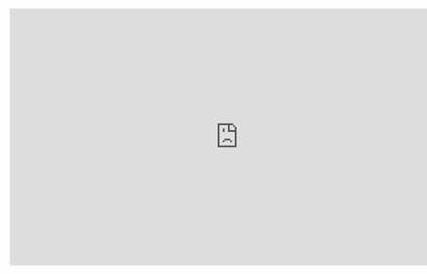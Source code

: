 <iframe style="border: 1px solid rgba(0, 0, 0, 0.1);" width="800" height="450" src="https://embed.figma.com/design/Ga0B1JjuW0BRz97TszUJuH/Karebear?node-id=49-2&embed-host=share" allowfullscreen></iframe>
